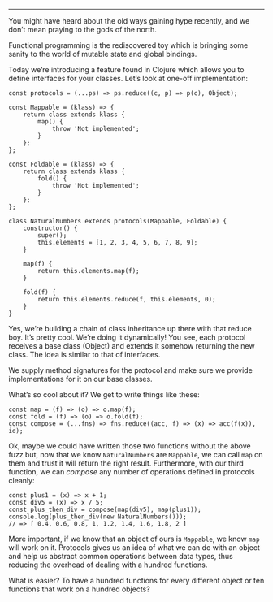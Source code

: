 ------------------------------------------------------------------------

You might have heard about the old ways gaining hype recently, and we don’t mean praying to the gods of the north.

Functional programming is the rediscovered toy which is bringing some sanity to the world of mutable state and global bindings.

Today we’re introducing a feature found in Clojure which allows you to define interfaces for your classes. Let’s look at one-off implementation:

    const protocols = (...ps) => ps.reduce((c, p) => p(c), Object);

    const Mappable = (klass) => {
        return class extends klass {
            map() {
                throw 'Not implemented';
            }
        };
    };

    const Foldable = (klass) => {
        return class extends klass {
            fold() {
                throw 'Not implemented';
            }
        };
    };

    class NaturalNumbers extends protocols(Mappable, Foldable) {
        constructor() {
            super();
            this.elements = [1, 2, 3, 4, 5, 6, 7, 8, 9];
        }

        map(f) {
            return this.elements.map(f);
        }

        fold(f) {
            return this.elements.reduce(f, this.elements, 0);
        }
    }

Yes, we’re building a chain of class inheritance up there with that reduce boy. It’s pretty cool. We’re doing it dynamically! You see, each protocol receives a base class (Object) and extends it somehow returning the new class. The idea is similar to that of interfaces.

We supply method signatures for the protocol and make sure we provide implementations for it on our base classes.

What’s so cool about it? We get to write things like these:

    const map = (f) => (o) => o.map(f);
    const fold = (f) => (o) => o.fold(f);
    const compose = (...fns) => fns.reduce((acc, f) => (x) => acc(f(x)), id);

Ok, maybe we could have written those two functions without the above fuzz but, now that we know `NaturalNumbers` are `Mappable`, we can call `map` on them and trust it will return the right result. Furthermore, with our third function, we can *compose* any number of operations defined in protocols cleanly:

    const plus1 = (x) => x + 1;
    const div5 = (x) => x / 5;
    const plus_then_div = compose(map(div5), map(plus1));
    console.log(plus_then_div(new NaturalNumbers()));
    // => [ 0.4, 0.6, 0.8, 1, 1.2, 1.4, 1.6, 1.8, 2 ]

More important, if we know that an object of ours is `Mappable`, we know `map` will work on it. Protocols gives us an idea of what we can do with an object and help us abstract common operations between data types, thus reducing the overhead of dealing with a hundred functions.

What is easier? To have a hundred functions for every different object or ten functions that work on a hundred objects?
